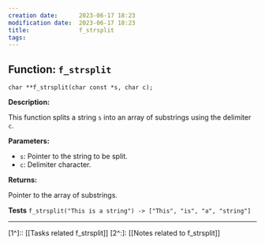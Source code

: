 ```yaml
---
creation date:		2023-06-17 18:23
modification date:	2023-06-17 18:23
title: 				f_strsplit
tags:
---
```

## Function: `f_strsplit`

`char **f_strsplit(char const *s, char c);`

**Description:**

This function splits a string `s` into an array of substrings using the delimiter `c`.

**Parameters:**

- `s`: Pointer to the string to be split.
- `c`: Delimiter character.

**Returns:**

Pointer to the array of substrings.

**Tests**
`f_strsplit("This is a string") -> ["This", "is", "a", "string"]`


---
[1^]:: [[Tasks related f_strsplit]]
[2^:]: [[Notes related to f_strsplit]]